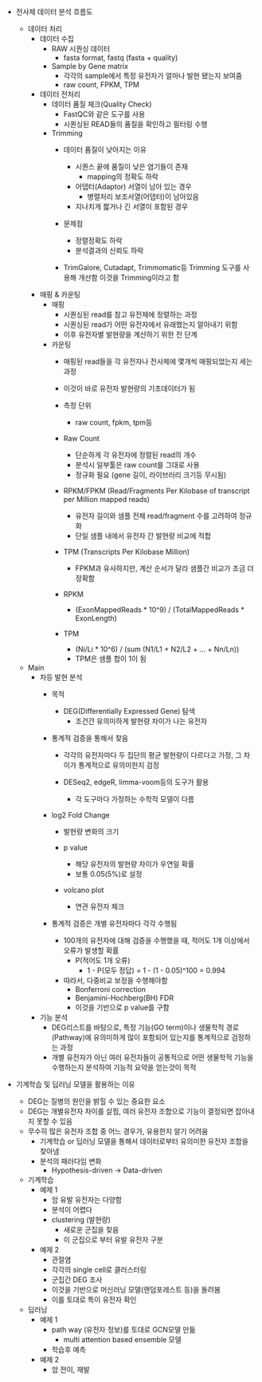 - 전사체 데이터 분석 흐름도
	- 데이터 처리
		- 데이터 수집
			- RAW 시퀀싱 데이터
				- fasta format, fastq (fasta + quality)
			- Sample by Gene matrix
				- 각각의 sample에서 특정 유전자가 얼마나 발현 됐는지 보여줌
				- raw count, FPKM, TPM
		- 데이터 전처리
			- 데이터 품질 체크(Quality Check)
				- FastQC와 같은 도구를 사용
				- 시퀀싱된 READ들의 품질을 확인하고 필터링 수행
			- Trimming
				- 데이터 품질이 낮아지는 이유
					- 시퀀스 끝에 품질이 낮은 염기들이 존재
						- mapping의 정확도 하락
					- 어댑터(Adaptor) 서열이 남아 있는 경우
						- 병렬처리 보조서열(어댑터)이 남아있음
					- 지나치게 짧거나 긴 서열이 포함된 경우
			
				- 문제점
					- 정렬정확도 하락
					- 분석결과의 신뢰도 하락
			
				- TrimGalore, Cutadapt, Trimmomatic등 Trimming 도구를 사용해 개선함 이것을 Trimming이라고 함 
		- 매핑 & 카운팅
			- 매핑
				- 시퀀싱된 read를 참고 유전체에 정렬하는 과정
				- 시퀀싱된 read가 어떤 유전자에서 유래했는지 알아내기 위함
				- 이후 유전자별 발현량을 계산하기 위한 전 단계
			- 카운팅
				- 매핑된 read들을 각 유전자나 전사체에 몇개씩 매핑되었는지 세는 과정
				- 이것이 바로 유전자 발현량의 기초데이터가 됨
			
				- 측정 단위
					- raw count, fpkm, tpm등
			
				- Raw Count
					- 단순하게 각 유전자에 정렬된 read의 개수
					- 분석시 일부툴은 raw count를 그대로 사용
					- 정규화 필요 (gene 길이, 라이브러리 크기등 무시됨)
				- RPKM/FPKM (Read/Fragments Per Kilobase of transcript per Million mapped reads)
					- 유전자 길이와 샘플 전체 read/fragment 수를 고려하여 정규화
					- 단일 샘플 내에서 유전자 간 발현량 비교에 적합
				- TPM (Transcripts Per Kilobase Million)
					- FPKM과 유사하지만, 계산 순서가 달라 샘플간 비교가 조금 더 정확함
			
				- RPKM
					- (ExonMappedReads * 10^9) / (TotalMappedReads * ExonLength)
				- TPM
					- (Ni/Li * 10^6) / (sum (N1/L1 + N2/L2 + ... + Nn/Ln))
					- TPM은 샘플 합이 1이 됨
	- Main
		- 차등 발현 분석
			- 목적
				- DEG(Differentially Expressed Gene) 탐색
					- 조건간 유의미하게 발현량 차이가 나는 유전자
			
			- 통계적 검증을 통해서 찾음
				- 각각의 유전자마다 두 집단의 평균 발현량이 다르다고 가정, 그 차이가 통계적으로 유의미한지 검정
				
				- DESeq2, edgeR, limma-voom등의 도구가 활용
					- 각 도구마다 가정하는 수학적 모델이 다름
			
			- log2 Fold Change
				- 발현량 변화의 크기
				
				- p value
					- 해당 유전자의 발현량 차이가 우연일 확률
					- 보통 0.05(5%)로 설정

				- volcano plot
					- 연관 유전자 체크
			
			- 통계적 검증은 개별 유전자마다 각각 수행됨
				- 100개의 유전자에 대해 검증을 수행했을 때, 적어도 1개 이상에서 오류가 발생할 확률
					- P(적어도 1개 오류)
						- 1 - P(모두 정답) = 1 - (1 - 0.05)^100 = 0.994
				- 따라서, 다중비교 보정을 수행해야함
					- Bonferroni correction
					- Benjamini-Hochberg(BH) FDR
					- 이것을 기반으로 p value를 구함
		- 기능 분석
			- DEG리스트를 바탕으로, 특정 기능(GO term)이나 생물학적 경로(Pathway)에 유의미하게 많이 포함되어 있는지를 통계적으로 검정하는 과정
			- 개별 유전자가 아닌 여러 유전자들이 공통적으로 어떤 생물학적 기능을 수행하는지 분석하여 기능적 요약을 얻는것이 목적

- 기계학습 및 딥러닝 모델을 활용하는 이유
	- DEG는 질병의 원인을 밝힐 수 있는 중요한 요소
	- DEG는 개별유전자 차이를 살핌, 여러 유전자 조합으로 기능이 결정되면 잡아내지 못할 수 있음
	- 무수히 많은 유전자 조합 중 어느 경우가, 유용한지 알기 어려움
		- 기계학습 or 딥러닝 모델을 통해서 데이터로부터 유의미한 유전자 조합을 찾아냄
		- 분석의 패러다임 변화
			- Hypothesis-driven -> Data-driven
	- 기계학습
		- 예제 1
			- 암 유발 유전자는 다양함
			- 분석이 어렵다
			- clustering (발현량)
				- 새로운 군집을 찾음
				- 이 군집으로 부터 유발 유전자 구분
		- 예제 2
			- 관절염
			- 각각의 single cell로 클러스터링
			- 군집간 DEG 조사
			- 이것을 기반으로 머신러닝 모델(랜덤포레스트 등)을 돌려봄
			- 이를 토대로 특이 유전자 확인
	- 딥러닝
		- 예제 1
			- path way (유전자 정보)를 토대로 GCN모델 만듦
				- multi attention based ensemble 모델
			- 학습후 예측
		- 예제 2
			- 암 전이, 재발